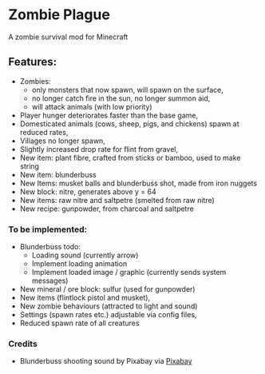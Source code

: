 # Zombie Plague

A zombie survival mod for Minecraft

## Features:
- Zombies:
  - only monsters that now spawn, will spawn on the surface, 
  - no longer catch fire in the sun, no longer summon aid,
  - will attack animals (with low priority)
- Player hunger deteriorates faster than the base game,
- Domesticated animals (cows, sheep, pigs, and chickens) spawn at reduced rates,
- Villages no longer spawn,
- Slightly increased drop rate for flint from gravel,
- New item: plant fibre, crafted from sticks or bamboo, used to make string
- New item: blunderbuss
- New Items: musket balls and blunderbuss shot, made from iron nuggets
- New block: nitre, generates above y = 64
- New items: raw nitre and saltpetre (smelted from raw nitre)
- New recipe: gunpowder, from charcoal and saltpetre

### To be implemented:
- Blunderbuss todo:
  - Loading sound (currently arrow)
  - Implement loading animation
  - Implement loaded image / graphic (currently sends system messages)
- New mineral / ore block: sulfur (used for gunpowder)
- New items (flintlock pistol and musket),
- New zombie behaviours (attracted to light and sound)
- Settings (spawn rates etc.) adjustable via config files,
- Reduced spawn rate of all creatures

### Credits
- Blunderbuss shooting sound by Pixabay via [Pixabay](https://pixabay.com/sound-effects/explosion-6055/)

[//]: # (Notes:)
[//]: # (nitre block and raw textures adapted from minecraft copper textures )
